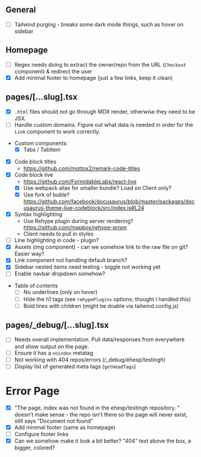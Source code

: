 ## General

- [ ] Tailwind purging - breaks some dark mode things, such as hover on sidebar

## Homepage

- [ ] Regex needs doing to extract the owner/repo from the URL (`Checkout` component) & redirect the user
- [x] Add minimal footer to homepage (just a few links, keep it clean)

## pages/[...slug].tsx

- [x] `.html` files should not go through MDX render, otherwise they need to be JSX.
- [ ] Handle custom domains. Figure out what data is needed in order for the `Link` component to work correctly.
- Custom components:
  - [x] Tabs / TabItem
- [x] Code block titles
  - https://github.com/mottox2/remark-code-titles
- [x] Code block live
  - https://github.com/FormidableLabs/react-live
  - [x] Use webpack alias for smaller bundle? Load on Client only?
  - [x] Use fork of buble? https://github.com/facebook/docusaurus/blob/master/packages/docusaurus-theme-live-codeblock/src/index.js#L24
- [x] Syntax highlighting
  - Use Rehype plugin during server rendering? https://github.com/mapbox/rehype-prism
  - Client needs to pull in styles
- [ ] Line highlighting in code - plugin?
- [x] Assets (img component) - can we somehow link to the raw file on git? Easier way?
- [x] Link component not handling default branch?
- [x] Sidebar nested items need testing - toggle not working yet
- [ ] Enable navbar dropdown somehow?
- Table of contents
  - [ ] No underlines (only on hover)
  - [ ] Hide the h1 tags (see `rehypePlugins` options; thought I handled this)
  - [ ] Bold lines with children (might be doable via tailwind.config.js)

## pages/_debug/[...slug].tsx

- [ ] Needs overall implementation. Pull data/responses from everywhere and show output on the page.
- [ ] Ensure it has a `noindex` metatag
- [ ] Not working with 404 repos/errors (/_debug/ehesp/testingh)
- [ ] Display list of generated meta tags (`getHeadTags`)

# Error Page

- [x] "The page, index was not found in the ehesp/testingh repository. " doesn't make sense - the repo isn't there so the page will never exist, still says "Document not found"
- [x] Add minimal footer (same as homepage)
- [ ] Configure footer links
- [x] Can we somehow make it look a bit better? "404" text above the box, a bigger, colored?
